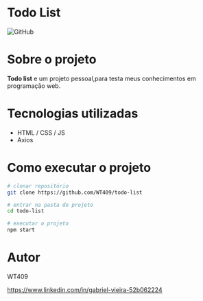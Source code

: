 # Todo List

![GitHub](https://img.shields.io/github/license/WT409/todo-list)

# Sobre o projeto

**Todo list** e um projeto pessoal,para testa meus conhecimentos em programação web.

# Tecnologias utilizadas
- HTML / CSS / JS
- Axios

# Como executar o projeto

```bash
# clonar repositório
git clone https://github.com/WT409/todo-list

# entrar na pasta do projeto
cd todo-list

# executar o projeto
npm start
```

# Autor

WT409

https://www.linkedin.com/in/gabriel-vieira-52b062224
